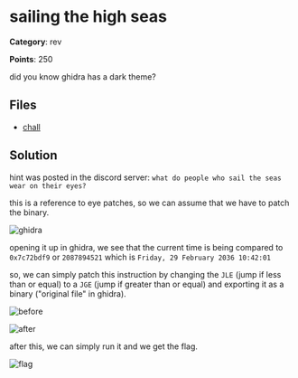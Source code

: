 # sailing the high seas

**Category**: rev

**Points**: 250

did you know ghidra has a dark theme?

## Files

- [chall](./chall)

## Solution

hint was posted in the discord server: `what do people who sail the seas wear on their eyes?`

this is a reference to eye patches, so we can assume that we have to patch the binary.

![ghidra](https://i.imgur.com/MHAuVG5.png)

opening it up in ghidra, we see that the current time is being compared to `0x7c72bdf9` or `2087894521` which is `Friday, 29 February 2036 10:42:01`

so, we can simply patch this instruction by changing the `JLE` (jump if less than or equal) to a `JGE` (jump if greater than or equal) and exporting it as a binary ("original file" in ghidra).

![before](https://i.imgur.com/QhdEPBa.png)

![after](https://i.imgur.com/V4fYZVJ.png)

after this, we can simply run it and we get the flag.

![flag](https://i.imgur.com/XvDyGxc.png)
